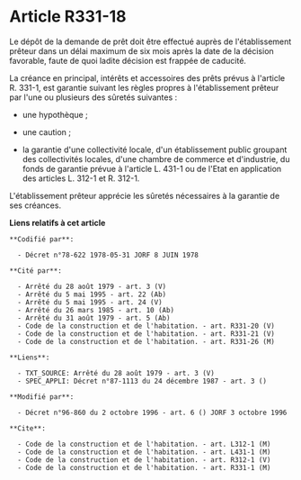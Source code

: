 # Article R331-18

Le dépôt de la demande de prêt doit être effectué auprès de l'établissement prêteur dans un délai maximum de six mois après
la date de la décision favorable, faute de quoi ladite décision est frappée de caducité.

La créance en principal, intérêts et accessoires des prêts prévus à l'article R. 331-1, est garantie suivant les règles
propres à l'établissement prêteur par l'une ou plusieurs des sûretés suivantes :

- une hypothèque ;

- une caution ;

- la garantie d'une collectivité locale, d'un établissement public groupant des collectivités locales, d'une chambre de
commerce et d'industrie, du fonds de garantie prévue à l'article L. 431-1 ou de l'Etat en application des articles L. 312-1
et R. 312-1.

L'établissement prêteur apprécie les sûretés nécessaires à la garantie de ses créances.

**Liens relatifs à cet article**

	**Codifié par**:

	  - Décret n°78-622 1978-05-31 JORF 8 JUIN 1978

	**Cité par**:

	  - Arrêté du 28 août 1979 - art. 3 (V)
	  - Arrêté du 5 mai 1995 - art. 22 (Ab)
	  - Arrêté du 5 mai 1995 - art. 24 (V)
	  - Arrêté du 26 mars 1985 - art. 10 (Ab)
	  - Arrêté du 31 août 1979 - art. 5 (Ab)
	  - Code de la construction et de l'habitation. - art. R331-20 (V)
	  - Code de la construction et de l'habitation. - art. R331-21 (V)
	  - Code de la construction et de l'habitation. - art. R331-26 (M)

	**Liens**:

	  - TXT_SOURCE: Arrêté du 28 août 1979 - art. 3 (V)
	  - SPEC_APPLI: Décret n°87-1113 du 24 décembre 1987 - art. 3 ()

	**Modifié par**:

	  - Décret n°96-860 du 2 octobre 1996 - art. 6 () JORF 3 octobre 1996

	**Cite**:

	  - Code de la construction et de l'habitation. - art. L312-1 (M)
	  - Code de la construction et de l'habitation. - art. L431-1 (M)
	  - Code de la construction et de l'habitation. - art. R312-1 (V)
	  - Code de la construction et de l'habitation. - art. R331-1 (M)
